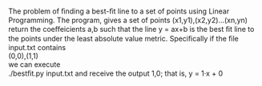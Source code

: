 The problem of ﬁnding a best-ﬁt line to a set of points using Linear Programming. The program, gives a set of points (x1,y1),(x2,y2)...(xn,yn) return the coeﬀeicients a,b such that the line y = ax+b is the best ﬁt line to the points under the least absolute value metric.
Speciﬁcally if the ﬁle input.txt contains  
(0,0),(1,1)  
we can execute  
./bestﬁt.py input.txt and receive the output 
1,0; that is, y = 1·x + 0

